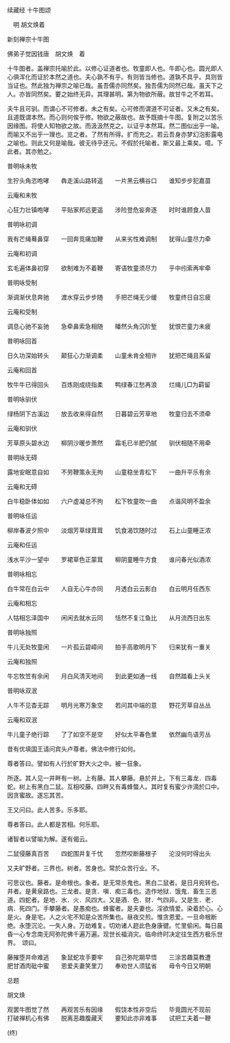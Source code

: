 续藏经   十牛图颂  

　明 胡文焕着  

新刻禅宗十牛图  

佛弟子觉因钱唐　胡文焕　着  

十牛图者。盖禅宗托喻於此。以修心证道者也。牧童即人也。牛即心也。圆光即人心俱浑化而证於本然之道也。夫心孰不有乎。有则皆当修也。道孰不具乎。具则皆当证也。然此独为禅宗之喻已哉。虽吾儒亦同然矣。独吾儒为同然已哉。虽天下之人。亦皆同然矣。要之始终无异。其理甚明。第为物欲所蔽。故甘牛之不若耳。  

夫牛且可驯。而谓心不可修者。未之有矣。心可修而谓道不可证者。又未之有矣。且道既谓本然。而心则何俟乎修。物欲之蔽故也。故予既摘十牛图。复附之以苦乐因缘图。将使人知物欲之故。而汲汲然克之。以证乎本然耳。然二图似出乎一喻。而喻又不出乎一理也。览之者。了然有所得。扩而充之。若云吾身亦梦幻泡影露电之喻也。则此又何是喻哉。彼无待乎还元。不假於托喻者。斯又最上乘矣。噫。下此者。其亦勉之。  

普明咏未牧  

生狞头角恣咆哮　　犇走溪山路转遥　　一片黑云横谷口　　谁知步步犯嘉苗  

云庵和未牧  

心狂力壮镇咆哮　　平贴家邦远更遥　　涉险登危妄奔逐　　时时谁顾食人苗  

普明咏初调  

我有芒绳蓦鼻穿　　一回奔竞痛加鞭　　从来劣性难调制　　犹得山童尽力牵  

云庵和初调  

玄毛遍体鼻初穿　　欲制难为不着鞭　　寄语牧童须尽力　　乎中纼索再牢牵  

普明咏受制  

渐调渐伏息奔驰　　渡水穿云步步随　　手把芒绳无少缓　　牧童终日自忘疲  

云庵和受制  

调息心驰不妄驰　　急牵鼻索急相随　　皤然头角沉阶堑　　犹恨芒童力未疲  

普明咏回首  

日久功深始转头　　颠狂心力渐调柔　　山童未肯全相许　　犹把芒绳且系留  

云庵和回首  

牧牛牛已得回头　　百炼刚成绕指柔　　鸭绿春江愁再浪　　烂绳儿□为羁留  

普明咏驯伏  

绿杨阴下古溪边　　放去收来得自然　　日暮碧云芳草地　　牧童归去不须牵  

云庵和驯伏  

芳草原头碧水边　　柳阴沙暖步萧然　　霜毛已半肥仍腻　　驯伏相随不用牵  

普明咏无碍  

露地安眠意自如　　不劳鞭策永无拘　　山童稳坐青松下　　一曲升平乐有余  

云庵和无碍  

白牛稳卧体如如　　六户虚凝总不拘　　松下牧童吹一曲　　点谐风明不盈余  

普明咏任运  

柳岸春波夕照中　　淡烟芳草绿茸茸　　饥食渴饮随时过　　石上山童睡正浓  

云庵和任运  

浅水平沙一望中　　罗裙草色正蒙茸　　柳阴童睡牛方食　　谁问春光似酒浓  

普明咏相忘  

白牛常在白云中　　人自无心牛亦同　　月透白云云影白　　白云明月任西东  

云庵和相忘  

人牯相忘泽国中　　闲闲去就水云同　　恬然不复江鱼比　　从月流西日出东  

普明咏独照  

牛儿无处牧童闲　　一片孤云碧嶂间　　拍手高歌明月下　　归来犹有一重关  

云庵和独照  

牛忘牧笠有余闲　　月白风清天地间　　到此更如通一线　　自然踏看上头关  

普明咏双泯  

人牛不见杳无踪　　明月光寒万象空　　若问其中端的意　　野花芳草自丛丛  

云庵和双泯  

牛儿童子绝行踪　　了了如空不是空　　好似太平春色里　　依然幽鸟语芳丛  

昔有优填国王请问宾头卢尊者。佛法中修行如何。  

尊者答曰。譬如有人行於旷野大火之中。被一狂象。  

所逐。其人见一井畔有一树。上有藤。其人攀藤。悬於井上。下有三毒龙．四毒蛇。树上有黑白二鼠。互相咬藤。四畔又有毒蜂螫人。其时复有蜜少许滴於口中。因贪蜜故。遂忘其苦。  

王又问曰。此人苦多。乐多耶。  

尊者答曰。此人都是苦相。何乐耶。  

诸智者以譬喻为解。遂有偈云。  

二鼠侵藤真百苦　　四蛇围井复千忧　　忽然咬断藤根子　　沦没何时得出头  

又夫旷野者。三界也。树者。苦身也。常於众苦行业。不。  

可思议也。藤者。是命根也。象者。是无常杀鬼也。黑白二鼠者。是日月宛转也。井者。是黄泉路也。三龙者。是贪．嗔．痴三毒也。造作地狱．饿鬼．畜生三恶道。四蛇者。是地．水．火．风四大。又是酒．色．财．气四非。又是生．老．病．死四门。手攀藤者。是愚痴也。蜂蜜者。是夫妻也。淫欲情爱。染着於心。心是火。身是宅。人之火宅不知是众苦所集也。昼夜交煎。惟贪恩爱。一旦命根断绝。永堕沉沦。一失人身。万劫难复。切劝诸人趂此色身康徤。忙里偷闲。每日晨昏一心专念南无阿弥陀佛千遍万遍。现世长福消灾。临命终时决定往生西方极乐世界。　颂曰。  

藤摧堕井命难逃　　象鼠蛇攻手要牢　　自己弥陀期早悟　　三涂苦趣莫教遭　　肥甘酒肉砒中蜜　　恩爱夫妻笑里刀　　奉劝世人须猛省　　毋令今日又明朝  

总题  

胡文焕  

观罢牛图觉了然　　再观苦乐有因缘　　假饶本性非空后　　毕竟圆光不现前　　打破禅机心有佛　　脱离恶趣腹藏天　　要知此亦非难事　　试把工夫着一鞭  

(终)  
